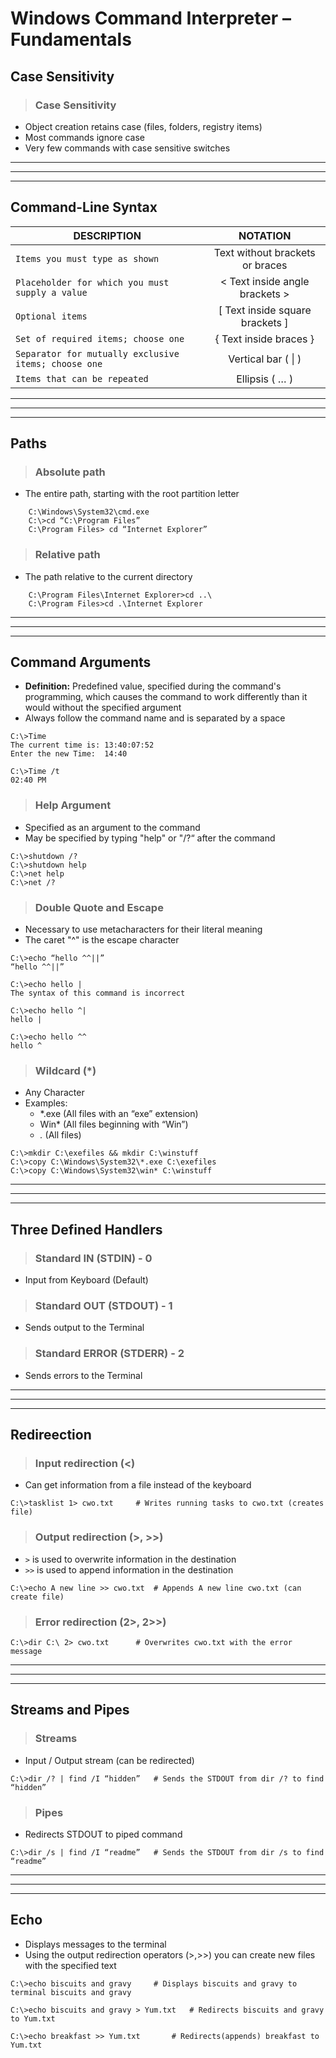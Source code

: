 # Windows Command Interpreter – Fundamentals

## **Case Sensitivity**

> ### **Case Sensitivity**
- Object creation retains case (files, folders, registry items)
- Most commands ignore case
- Very few commands with case sensitive switches

---
---
---

## **Command-Line Syntax**

| **DESCRIPTION** | **NOTATION** |
|-----------------|:------------:|
| `Items you must type as shown` | Text without brackets or braces |
| `Placeholder for which you must supply a value` | < Text inside angle brackets > |
| `Optional items` | [ Text inside square brackets ] |
| `Set of required items; choose one` | { Text inside braces } |
| `Separator for mutually exclusive items; choose one` | Vertical bar ( \| )
| `Items that can be repeated` | Ellipsis ( … ) |

---
---
---

## **Paths**

> ### **Absolute path**
- The entire path, starting with the root partition letter

```
    C:\Windows\System32\cmd.exe
    C:\>cd “C:\Program Files”
    C:\Program Files> cd “Internet Explorer”
```

> ### **Relative path**
- The path relative to the current directory

```
    C:\Program Files\Internet Explorer>cd ..\
    C:\Program Files>cd .\Internet Explorer
```
---
---
---

## **Command Arguments**

- **Definition:** Predefined value, specified during the command's programming, which causes the command to work differently than it would without the specified argument
- Always follow the command name and is separated by a space

```
C:\>Time
The current time is: 13:40:07:52
Enter the new Time:  14:40

C:\>Time /t
02:40 PM
```

> ### **Help Argument**
- Specified as an argument to the command
- May be specified by typing "help" or "/?“ after the command

```
C:\>shutdown /?
C:\>shutdown help
C:\>net help
C:\>net /?
```

> ### **Double Quote and Escape**
- Necessary to use metacharacters for their literal meaning
- The caret "^" is the escape character

```
C:\>echo “hello ^^||”
“hello ^^||”

C:\>echo hello |
The syntax of this command is incorrect

C:\>echo hello ^|
hello |

C:\>echo hello ^^
hello ^
```

> ### **Wildcard (\*)**
- Any Character
- Examples:
    - *.exe (All files with an “exe” extension)
    - Win* (All files beginning with “Win”)
    - *.* (All files)

```
C:\>mkdir C:\exefiles && mkdir C:\winstuff
C:\>copy C:\Windows\System32\*.exe C:\exefiles
C:\>copy C:\Windows\System32\win* C:\winstuff
```

---
---
---

## **Three Defined Handlers**
> ### **Standard IN (STDIN) - 0**
- Input from Keyboard (Default)

> ### **Standard OUT (STDOUT) - 1**
- Sends output to the Terminal 

> ### **Standard ERROR (STDERR) - 2**
- Sends errors to the Terminal

---
---
---
## **Redireection**

> ### **Input redirection (<)**
- Can get information from a file instead of the keyboard

```
C:\>tasklist 1> cwo.txt		# Writes running tasks to cwo.txt (creates file)
```

> ### **Output redirection (>, >>)**
- `>` is used to overwrite information in the destination
- `>>` is used to append information in the destination

```
C:\>echo A new line >> cwo.txt	# Appends A new line cwo.txt (can create file)
```

> ### **Error redirection (2>, 2>>)**

```
C:\>dir C:\ 2> cwo.txt		# Overwrites cwo.txt with the error message
```

---
---
---
## **Streams and Pipes**

> ### **Streams**
- Input / Output stream (can be redirected)

```
C:\>dir /? | find /I “hidden” 	# Sends the STDOUT from dir /? to find “hidden”
```

> ### **Pipes**
- Redirects STDOUT to piped command

```
C:\>dir /s | find /I “readme”	# Sends the STDOUT from dir /s to find “readme”
```

---
---
---

## **Echo**

- Displays messages to the terminal
- Using the output redirection operators (>,>>) you can create new files with the specified text

```
C:\>echo biscuits and gravy		# Displays biscuits and gravy to terminal biscuits and gravy

C:\>echo biscuits and gravy > Yum.txt  	# Redirects biscuits and gravy to Yum.txt

C:\>echo breakfast >> Yum.txt		# Redirects(appends) breakfast to Yum.txt
```
